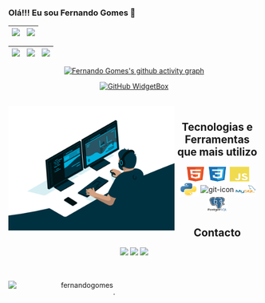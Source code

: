 ### Olá!!! Eu sou Fernando Gomes 👋
<!--
 <div>
  <a href="https://github.com/fernandogomesfg/">
  <img height="180em" src="https://github-readme-stats.vercel.app/api?username=fernandogomesfg&show_icons=true&theme=dark&include_all_commits=true&count_private=true"/>
  <img align="right" height="180em" src="https://github-readme-stats.vercel.app/api/top-langs/?username=fernandogomesfg&layout=compact&langs_count=7&theme=dark"/>
</div>
   -->

| ![](http://github-profile-summary-cards.vercel.app/api/cards/profile-details?username=fernandogomesfg&theme=nord_dark) | ![](https://github-readme-streak-stats.herokuapp.com/?user=fernandogomesfg&hide_border=true&date_format=M%20j%5B%2C%20Y%5D&background=2D3742&stroke=2D3742&ring=6bbbca&fire=6bbbca&currStreakNum=fff&sideNums=6bbbca&currStreakLabel=6bbbca&sideLabels=fff&dates=fff) |
| :-: | :-: |

| ![](http://github-profile-summary-cards.vercel.app/api/cards/stats?username=fernandogomesfg&theme=nord_dark) | ![](http://github-profile-summary-cards.vercel.app/api/cards/repos-per-language?username=fernandogomesfg&hide=Html&theme=nord_dark) | ![](http://github-profile-summary-cards.vercel.app/api/cards/most-commit-language?username=fernandogomesfg&theme=nord_dark) |
| :-: | :-: | :-: |


<div align="center">

[![Fernando Gomes's github activity graph](https://github-readme-activity-graph.vercel.app/graph?username=fernandogomesfg&bg_color=2E3440&color=ECEFF4&line=6474B9&point=88C0D0&area=true&hide_border=false)](https://github.com/fernandogomesfg)

[![GitHub WidgetBox](https://github-widgetbox.vercel.app/api/profile?username=fernandogomesfg&data=followers,repositories,stars,commits&theme=nautilus)](https://fernandogomesfg.github.io/)

</div>
 
 <div  align="center">
  <div style="display: inline_block"><br>
    <a href="https://fernandogomesfg.github.io/" target="_blank"> <img align="left" height="250" alt="coding-time" src="code.gif"></a>
    <h2 align="center">Tecnologias e Ferramentas que mais utilizo</h2>
    <img align="center" height="30" width="40" alt="html-icon" src="https://raw.githubusercontent.com/devicons/devicon/master/icons/html5/html5-original.svg">
    <img align="center" height="30" width="40" alt="css-icon" src="https://raw.githubusercontent.com/devicons/devicon/master/icons/css3/css3-original.svg">
    <img align="center" height="30" width="40" alt="js-icon"  src="https://raw.githubusercontent.com/devicons/devicon/master/icons/javascript/javascript-plain.svg">
    <img align="center" height="30" width="40" alt="python-icon" src="https://raw.githubusercontent.com/devicons/devicon/master/icons/python/python-original.svg">
   <img align="center" height="30" width="40" alt="git-icon" src="https://www.vectorlogo.zone/logos/git-scm/git-scm-icon.svg">
    <img align="center" height="30" width="40" alt="mysql-icon" src="https://raw.githubusercontent.com/devicons/devicon/master/icons/mysql/mysql-original-wordmark.svg">
   <img align="center" height="30" width="40" alt="postgresql" src="https://raw.githubusercontent.com/devicons/devicon/master/icons/postgresql/postgresql-original-wordmark.svg"/> </a>
   <!-- <img align="center" height="30" width="40" alt="react-icon" src="https://raw.githubusercontent.com/devicons/devicon/master/icons/react/react-original.svg"> -->
   <!-- <img align="center" height="30" width="40" alt="nodejs-icon" src="https://raw.githubusercontent.com/devicons/devicon/master/icons/nodejs/nodejs-original.svg"> -->
    
   
   </div>
  
  <!-- <img align="center" height="30" width="40" alt=mysql-icon" src=""> -->

  <h2 align="center">Contacto</h2>
   <div> 

  <a href="https://www.instagram.com/fernandogomesfg0/" target="_blank"><img src="https://img.shields.io/badge/-Instagram-%23E4405F?style=for-the-badge&logo=instagram&logoColor=white" target="_blank"></a>
  <a href = "mailto:fernandogomesbernardo@gmail.com"><img src="https://img.shields.io/badge/-Gmail-%23333?style=for-the-badge&logo=gmail&logoColor=white" target="_blank"></a>
  <a href="https://www.linkedin.com/in/fernandogomesfg/" target="_blank"><img src="https://img.shields.io/badge/-LinkedIn-%230077B5?style=for-the-badge&logo=linkedin&logoColor=white" target="_blank"></a> 
  
</div>
 
</div>
<br><br>
<div style="text-align: right;">
<a href="https://www.buymeacoffee.com/fernandogomes"> <img align="left" src="https://cdn.buymeacoffee.com/buttons/v2/default-yellow.png" height="50" width="210" alt="fernandogomes" /></a>
</div>
 


<!--
**Fernando-Gomes-FG/Fernando-Gomes-FG** is a ✨ _special_ ✨ repository because its `README.md` (this file) appears on your GitHub profile.

Here are some ideas to get you started:

- 🔭 I’m currently working on ...
- 🌱 I’m currently learning ...
- 👯 I’m looking to collaborate on ...
- 🤔 I’m looking for help with ...
- 💬 Ask me about ...
- 📫 How to reach me: ...
- 😄 Pronouns: ...
- ⚡ Fun fact: ...
-->
.
